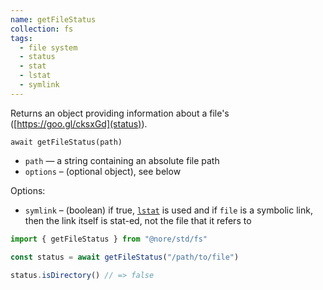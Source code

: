 ```yaml
---
name: getFileStatus
collection: fs
tags:
  - file system
  - status
  - stat
  - lstat
  - symlink
---
```


Returns an object providing information about a file's ([https://goo.gl/cksxGd](status)).

`await getFileStatus(path)`

- `path` — a string containing an absolute file path
- `options` – (optional object), see below

Options:

- `symlink` – (boolean) if true, [`lstat`]() is used and if `file` is a symbolic link, then the link itself is stat-ed, not the file that it refers to

```js
import { getFileStatus } from "@nore/std/fs"

const status = await getFileStatus("/path/to/file")

status.isDirectory() // => false
```
